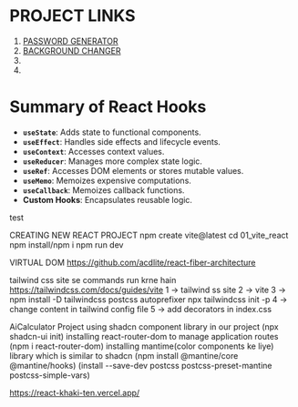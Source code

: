# PROJECT LINKS 
1. [PASSWORD GENERATOR](https://react-khaki-ten.vercel.app/)  
2. [BACKGROUND CHANGER](https://react-sqqw.vercel.app/)  
3. []()  
4. []()  

# Summary of React Hooks

- **`useState`**: Adds state to functional components.
- **`useEffect`**: Handles side effects and lifecycle events.
- **`useContext`**: Accesses context values.
- **`useReducer`**: Manages more complex state logic.
- **`useRef`**: Accesses DOM elements or stores mutable values.
- **`useMemo`**: Memoizes expensive computations.
- **`useCallback`**: Memoizes callback functions.
- **Custom Hooks**: Encapsulates reusable logic.



test

CREATING NEW REACT PROJECT
npm create vite@latest
cd 01_vite_react
npm install/npm i
npm run dev

VIRTUAL DOM
https://github.com/acdlite/react-fiber-architecture

tailwind css site se commands run krne hain
https://tailwindcss.com/docs/guides/vite
1 -> tailwind ss site
2 -> vite
3 -> 
npm install -D tailwindcss postcss autoprefixer
npx tailwindcss init -p
4 -> change content in tailwind config file
5 -> add decorators in index.css

AiCalculator Project
using shadcn component library in our project (npx shadcn-ui init)
installing react-router-dom to manage application routes (npm i react-router-dom)
installing mantime(color components ke liye) library which is similar to shadcn (npm install @mantine/core @mantine/hooks)
(install --save-dev postcss postcss-preset-mantine postcss-simple-vars)

https://react-khaki-ten.vercel.app/

